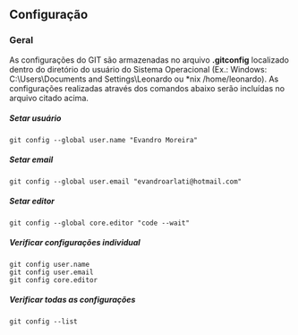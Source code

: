 ## Configuração

### Geral

As configurações do GIT são armazenadas no arquivo **.gitconfig** localizado dentro do diretório do usuário do Sistema Operacional (Ex.: Windows: C:\Users\Documents and Settings\Leonardo ou *nix /home/leonardo).
As configurações realizadas através dos comandos abaixo serão incluídas no arquivo citado acima.
##### Setar usuário
	git config --global user.name "Evandro Moreira"
##### Setar email
	git config --global user.email "evandroarlati@hotmail.com"	
##### Setar editor
	git config --global core.editor "code --wait"
##### Verificar configurações individual
	git config user.name
	git config user.email	
	git config core.editor
  ##### Verificar todas as configurações
	git config --list
  
